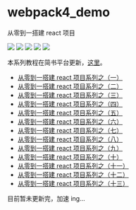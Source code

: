 # webpack4_demo
从零到一搭建 react 项目

![](https://img.shields.io/badge/yarn-1.22.4-blue.svg)
![](https://img.shields.io/badge/node-12.12.0-brightgreen.svg)
![](https://img.shields.io/badge/webpack-4.41.2-red.svg)
![](https://img.shields.io/badge/react-16.12.0-important.svg)
![](https://img.shields.io/badge/babel-7.x-green.svg)

本系列教程在简书平台更新，[这里](https://www.jianshu.com/u/f4dac74bd955)。

* [从零到一搭建 react 项目系列之（一）](https://www.jianshu.com/p/0b448d7ca886)
* [从零到一搭建 react 项目系列之（二）](https://www.jianshu.com/p/6f6febb5330d)
* [从零到一搭建 react 项目系列之（三）](https://www.jianshu.com/p/b0353a3c10f0)
* [从零到一搭建 react 项目系列之（四）](https://www.jianshu.com/p/0bff3556a479)
* [从零到一搭建 react 项目系列之（五）](https://www.jianshu.com/p/ebab81783773)
* [从零到一搭建 react 项目系列之（六）](https://www.jianshu.com/p/e5bf69313906)
* [从零到一搭建 react 项目系列之（七）](https://www.jianshu.com/p/13ea372cdd45)
* [从零到一搭建 react 项目系列之（八）](https://www.jianshu.com/p/f0ac6db3a354)
* [从零到一搭建 react 项目系列之（九）](https://www.jianshu.com/p/9fad70e92ac7)
* [从零到一搭建 react 项目系列之（十）](https://www.jianshu.com/p/aa35cafecd2a)
* [从零到一搭建 react 项目系列之（十一）](https://www.jianshu.com/p/cb970759b66d)
* [从零到一搭建 react 项目系列之（十二）](https://www.jianshu.com/p/60662f0f4ab8)
* [从零到一搭建 react 项目系列之（十三）](https://www.jianshu.com/p/67a9d9f669b9)

目前暂未更新完，加速 ing...